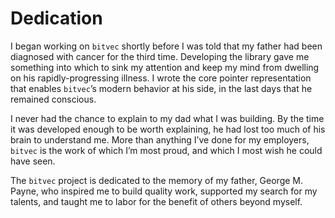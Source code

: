 # Dedication

I began working on `bitvec` shortly before I was told that my father had been
diagnosed with cancer for the third time. Developing the library gave me
something into which to sink my attention and keep my mind from dwelling on his
rapidly-progressing illness. I wrote the core pointer representation that
enables `bitvec`’s modern behavior at his side, in the last days that he
remained conscious.

I never had the chance to explain to my dad what I was building. By the time it
was developed enough to be worth explaining, he had lost too much of his brain
to understand me. More than anything I’ve done for my employers, `bitvec` is the
work of which I’m most proud, and which I most wish he could have seen.

The `bitvec` project is dedicated to the memory of my father, George M. Payne,
who inspired me to build quality work, supported my search for my talents, and
taught me to labor for the benefit of others beyond myself.

